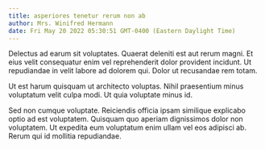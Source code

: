 ```yaml
---
title: asperiores tenetur rerum non ab
author: Mrs. Winifred Hermann
date: Fri May 20 2022 05:30:51 GMT-0400 (Eastern Daylight Time)
---
```

Delectus ad earum sit voluptates. Quaerat deleniti est aut rerum magni. Et eius velit consequatur enim vel reprehenderit dolor provident incidunt. Ut repudiandae in velit labore ad dolorem qui. Dolor ut recusandae rem totam.

 Ut est harum quisquam ut architecto voluptas. Nihil praesentium minus voluptatum velit culpa modi. Ut quia voluptate minus id.

 Sed non cumque voluptate. Reiciendis officia ipsam similique explicabo optio ad est voluptatem. Quisquam quo aperiam dignissimos dolor non voluptatem. Ut expedita eum voluptatum enim ullam vel eos adipisci ab. Rerum qui id mollitia repudiandae.